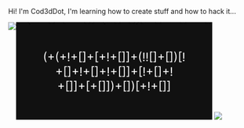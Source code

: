 Hi! I'm Cod3dDot, I'm learning how to create stuff and how to hack it...

<div style="display:flex; flex-direction: row;">
<img src="https://leetcard.jacoblin.cool/cod3ddot?theme=dark&font=Fira%20Code&ext=activity" />
<div>
  
<img src="/assets/code.svg" />
  
<img src="https://github-readme-stats.vercel.app/api?username=cod3ddot" />
  
</div>
</div>
